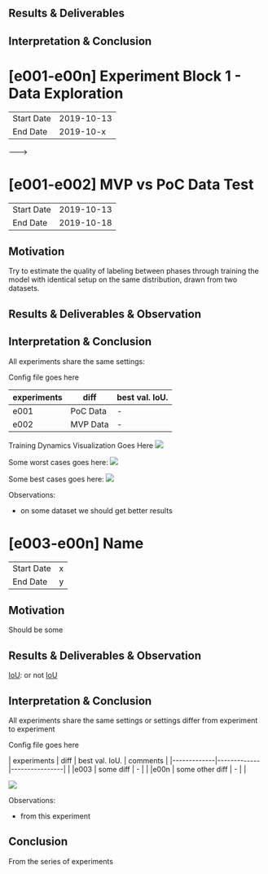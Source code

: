 ## Results & Deliverables
 
## Interpretation & Conclusion

# [e001-e00n] Experiment Block 1 - Data Exploration

|          |          |
|----------|----------|
|Start Date|2019-10-13|
|End Date  |2019-10-x|
---> 
<!--- ###################################################### --->

# [e001-e002] MVP vs PoC Data Test

|          |          |
|----------|----------|
|Start Date|2019-10-13|
|End Date  |2019-10-18|

## Motivation

Try to estimate the quality of labeling between phases through training the model with identical setup on the same distribution, drawn from two datasets. 
## Results & Deliverables & Observation

[IoU]: --
 
## Interpretation & Conclusion

All experiments share the same settings:

Config file goes here

| experiments |     diff    | best val. IoU. |
|-------------|-------------|----------------|
|e001        |  PoC Data  |     -           |
|e002        | MVP Data   |     -  |

Training Dynamics Visualization Goes Here
![](fig/e0038,e0039,e0040_val_acc_epoch.png)

Some worst cases goes here:
![](fig/worstcase.png)

Some best cases goes here:
![](fig/bestcase.png)

Observations:

* on some dataset we should get better results

<!--- ###################################################### --->

# [e003-e00n] Name

|          |          |
|----------|----------|
|Start Date|x|
|End Date  |y|

## Motivation

Should be some
## Results & Deliverables & Observation

[IoU]: or not [IoU]
 
## Interpretation & Conclusion

All experiments share the same settings or settings differ from experiment to experiment

Config file goes here

| experiments |     diff    | best val. IoU. | comments |
|-------------|-------------|----------------| |
|e003        |  some diff  |     -           | |
|e00n        | some other diff   |     -  | |

![](fig/e0038,e0039,e0040_val_acc_epoch.png)


Observations:

* from this experiment

<!--- ###################################################### --->


## Conclusion

From the series of experiments

<!--- ###################################################### ---> 
